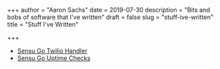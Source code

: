 +++
author = "Aaron Sachs"
date = 2019-07-30
description = "Bits and bobs of software that I've written"
draft = false
slug = "stuff-ive-written"
title = "Stuff I've Written"

+++

* [Sensu Go Twilio Handler][1]
* [Sensu Go Uptime Checks][2]

  
<!--LINKS-->
[1]: https://github.com/asachs01/sensu-go-twilio-handler
[2]: https://github.com/asachs01/sensu-go-uptime-checks
[3]: 
[4]: 
[5]: 
[6]: 